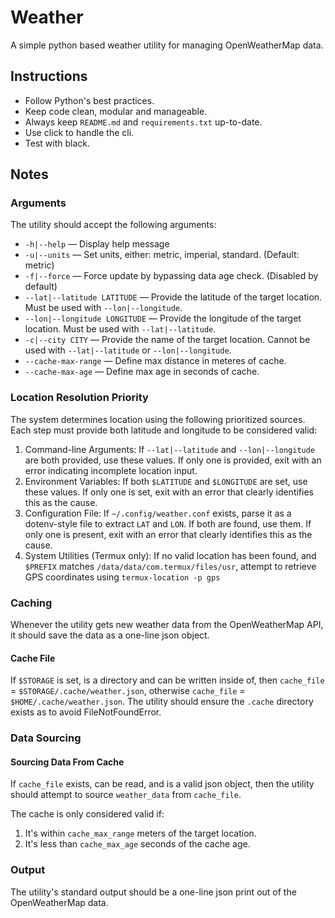 # Weather

A simple python based weather utility for managing OpenWeatherMap data.

## Instructions

- Follow Python's best practices.
- Keep code clean, modular and manageable.
- Always keep `README.md` and `requirements.txt` up-to-date.
- Use click to handle the cli.
- Test with black.

## Notes

### Arguments

The utility should accept the following arguments:

- `-h|--help` — Display help message
- `-u|--units` — Set units, either: metric, imperial, standard. (Default: metric)
- `-f|--force` — Force update by bypassing data age check. (Disabled by default)
- `--lat|--latitude LATITUDE` — Provide the latitude of the target location. Must be used with `--lon|--longitude`.
- `--lon|--longitude LONGITUDE` — Provide the longitude of the target location. Must be used with `--lat|--latitude`.
- `-c|--city CITY` — Provide the name of the target location. Cannot be used with `--lat|--latitude` or `--lon|--longitude`.
- `--cache-max-range` — Define max distance in meteres of cache.
- `--cache-max-age` — Define max age in seconds of cache.

### Location Resolution Priority

The system determines location using the following prioritized sources. Each step must provide both latitude and longitude to be considered valid:

1. Command-line Arguments: If `--lat|--latitude` and `--lon|--longitude` are both provided, use these values. If only one is provided, exit with an error indicating incomplete location input.
2. Environment Variables: If both `$LATITUDE` and `$LONGITUDE` are set, use these values. If only one is set, exit with an error that clearly identifies this as the cause.
3. Configuration File: If `~/.config/weather.conf` exists, parse it as a dotenv-style file to extract `LAT` and `LON`. If both are found, use them. If only one is present, exit with an error that clearly identifies this as the cause.
4. System Utilities (Termux only): If no valid location has been found, and `$PREFIX` matches `/data/data/com.termux/files/usr`, attempt to retrieve GPS coordinates using `termux-location -p gps`

### Caching

Whenever the utility gets new weather data from the OpenWeatherMap API, it should save the data as a one-line json object.

#### Cache File

If `$STORAGE` is set, is a directory and can be written inside of, then `cache_file` = `$STORAGE/.cache/weather.json`, otherwise `cache_file` = `$HOME/.cache/weather.json`.
The utility should ensure the `.cache` directory exists as to avoid FileNotFoundError.

### Data Sourcing

#### Sourcing Data From Cache

If `cache_file` exists, can be read, and is a valid json object, then the utility should attempt to source `weather_data` from `cache_file`.

The cache is only considered valid if:

1. It's within `cache_max_range` meters of the target location.
2. It's less than `cache_max_age` seconds of the cache age.

### Output

The utility's standard output should be a one-line json print out of the OpenWeatherMap data.
